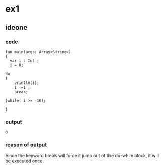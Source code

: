 # ex1
## ideone
### code
    fun main(args: Array<String>) 
    {
      var i : Int ;
      i = 0;
    
    do 
    {
    	println(i);
    	i -=1 ;
    	break;
    	
    }while( i >= -10);
    
    }
### output
    0
### reason of output
Since the keyword break will force it jump out of the do-while block, it will be executed once.
